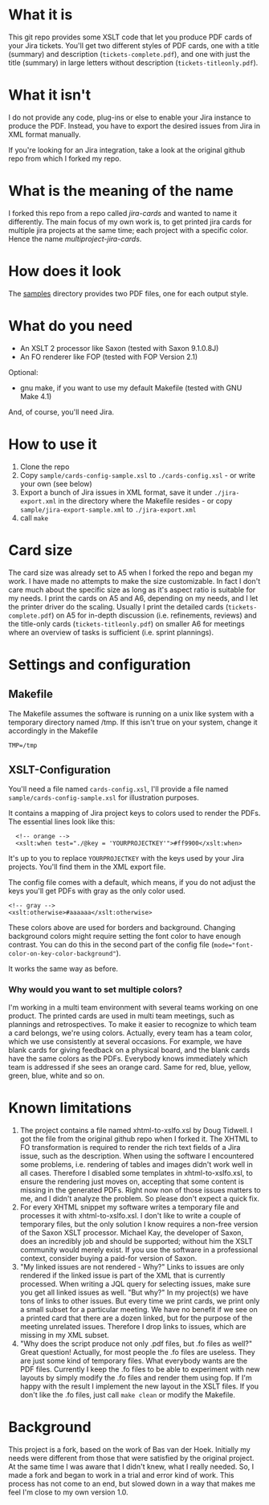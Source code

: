 # What it is

This git repo provides some XSLT code that let you produce PDF cards of your Jira tickets. You'll get two different styles of PDF cards, one with a title (summary) and description (`tickets-complete.pdf`), and one with just the title (summary) in large letters without description (`tickets-titleonly.pdf`).

# What it isn't

I do not provide any code, plug-ins or else to enable your Jira instance to produce the PDF. Instead, you have to export the desired issues from Jira in XML format manually.

If you're looking for an Jira integration, take a look at the original github repo from which I forked my repo.

# What is the meaning of the name

I forked this repo from a repo called _jira-cards_ and wanted to name it differently. The main focus of my own work is, to get printed jira cards for multiple jira projects at the same time; each project with a specific color. Hence the name _multiproject-jira-cards_.

# How does it look

The [samples](./samples/) directory provides two PDF files, one for each output style.

# What do you need

* An XSLT 2 processor like Saxon (tested with Saxon 9.1.0.8J)
* An FO renderer like FOP (tested with FOP Version 2.1)

Optional:

* gnu make, if you want to use my default Makefile (tested with GNU Make 4.1)

And, of course, you'll need Jira.

# How to use it

1. Clone the repo
1. Copy `sample/cards-config-sample.xsl` to `./cards-config.xsl` - or write your own (see below)
1. Export a bunch of Jira issues in XML format, save it under `./jira-export.xml` in the directory where the Makefile resides - or copy `sample/jira-export-sample.xml` to `./jira-export.xml` 
1. call `make`


# Card size

The card size was already set to A5 when I forked the repo and began my work. I have made no attempts to make the size customizable. In fact I don't care much about the specific size as long as it's aspect ratio is suitable for my needs. I print the cards on A5 and A6, depending on my needs, and I let the printer driver do the scaling. Usually I print the detailed cards (`tickets-complete.pdf`) on A5 for in-depth discussion (i.e. refinements, reviews) and the title-only cards (`tickets-titleonly.pdf`) on smaller A6 for meetings where an overview of tasks is sufficient (i.e. sprint plannings).


# Settings and configuration

## Makefile

The Makefile assumes the software is running on a unix like system with a temporary directory named /tmp. If this isn't true on your system, change it accordingly in the Makefile

    TMP=/tmp

## XSLT-Configuration

You'll need a file named `cards-config.xsl`, I'll provide a file named `sample/cards-config-sample.xsl` for illustration purposes.

It contains a mapping of Jira project keys to colors used to render the PDFs. The essential lines look like this:

      <!-- orange -->
      <xslt:when test="./@key = 'YOURPROJECTKEY'">#ff9900</xslt:when>


It's up to you to replace `YOURPROJECTKEY` with the keys used by your Jira projects. You'll find them in the XML export file.

The config file comes with a default, which means, if you do not adjust the keys you'll get PDFs with gray as the only color used.

    <!-- gray -->
    <xslt:otherwise>#aaaaaa</xslt:otherwise>

These colors above are used for borders and background. Changing background colors might require setting the font color to have enough contrast. You can do this in the second part of the config file (`mode="font-color-on-key-color-background"`).

It works the same way as before.

### Why would you want to set multiple colors?

I'm working in a multi team environment with several teams working on one product. The printed cards are used in multi team meetings, such as plannings and retrospectives. To make it easier to recognize to which team a card belongs, we're using colors. Actually, every team has a team color, which we use consistently at several occasions. For example, we have blank cards for giving feedback on a physical board, and the blank cards have the same colors as the PDFs. Everybody knows immediately which team is addressed if she sees an orange card. Same for red, blue, yellow, green, blue, white and so on.

# Known limitations

1. The project contains a file named xhtml-to-xslfo.xsl by Doug Tidwell. I got the file from the original github repo when I forked it. The XHTML to FO transformation is required to render the rich text fields of a Jira issue, such as the description. When using the software I encountered some problems, i.e. rendering of tables and images didn't work well in all cases. Therefore I disabled some templates in xhtml-to-xslfo.xsl, to ensure the rendering just moves on, accepting that some content is missing in the generated PDFs. Right now non of those issues matters to me, and I didn't analyze the problem. So please don't expect a quick fix.
1. For every XHTML snippet my software writes a temporary file and processes it with xhtml-to-xslfo.xsl. I don't like to write a couple of temporary files, but the only solution I know requires a non-free version of the Saxon XSLT processor. Michael Kay, the developer of Saxon, does an incredibly job and should be supported; without him the XSLT community would merely exist. If you use the software in a professional context, consider buying a paid-for version of Saxon.
1. "My linked issues are not rendered - Why?" Links to issues are only rendered if the linked issue is part of the XML that is currently processed. When writing a JQL query for selecting issues, make sure you get all linked issues as well. "But why?" In my project(s) we have tons of links to other issues. But every time we print cards, we print only a small subset for a particular meeting. We have no benefit if we see on a printed card that there are a dozen linked, but for the purpose of the meeting unrelated issues. Therefore I drop links to issues, which are missing in my XML subset.
1. "Why does the script produce not only .pdf files, but .fo files as well?" Great question! Actually, for most people the .fo files are useless. They are just some kind of temporary files. What everybody wants are the PDF files. Currently I keep the .fo files to be able to experiment with new layouts by simply modify the .fo files and render them using fop. If I'm happy with the result I implement the new layout in the XSLT files. If you don't like the .fo files, just call `make clean` or modify the Makefile.

# Background

This project is a fork, based on the work of Bas van der Hoek. Initially my needs were different from those that were satisfied by the original project. At the same time I was aware that I didn't knew, what I really needed. So, I made a fork and began to work in a trial and error kind of work. This process has not come to an end, but slowed down in a way that makes me feel I'm close to my own version 1.0. 
